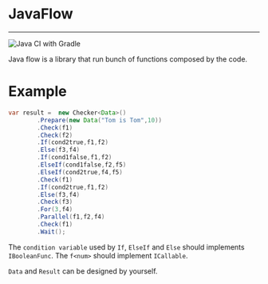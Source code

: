 
# JavaFlow

------

![Java CI with Gradle](https://github.com/Kidsunbo/JavaFlow/workflows/Java%20CI%20with%20Gradle/badge.svg)

Java flow is a library that run bunch of functions composed by the code.

# Example

```java
var result =  new Checker<Data>()
        .Prepare(new Data("Tom is Tom",10))
        .Check(f1)
        .Check(f2)
        .If(cond2true,f1,f2)
        .Else(f3,f4)
        .If(cond1false,f1,f2)
        .ElseIf(cond1false,f2,f5)
        .ElseIf(cond2true,f4,f5)
        .Check(f1)
        .If(cond2true,f1,f2)
        .Else(f3,f4)
        .Check(f3)
        .For(3,f4)
        .Parallel(f1,f2,f4)
        .Check(f1)
        .Wait();
```
The `condition variable` used by `If`, `ElseIf` and `Else` should implements `IBooleanFunc`. The `f<num>` should implement `ICallable`.

`Data` and `Result` can be designed by yourself.